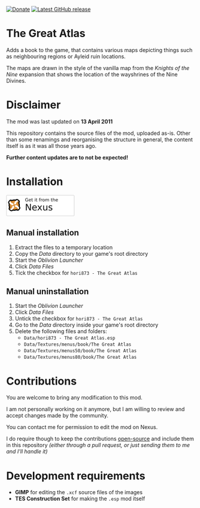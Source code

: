 [![Donate](https://img.shields.io/badge/-%E2%99%A5%20Donate-%23ff69b4)](https://hmlendea.go.ro/fund.html) [![Latest GitHub release](https://img.shields.io/github/v/release/hmlendea/oblivion-the-great-atlas)](https://github.com/hmlendea/oblivion-the-great-atlas/releases/latest)

# The Great Atlas

Adds a book to the game, that contains various maps depicting things such as neighbouring regions or Ayleid ruin locations.

The maps are drawn in the style of the vanilla map from the *Knights of the Nine* expansion that shows the location of the wayshrines of the Nine Divines.

# Disclaimer

The mod was last updated on **13 April 2011**

This repository contains the source files of the mod, uploaded as-is.
Other than some renamings and reorganising the structure in general, the content itself is as it was all those years ago.

**Further content updates are to not be expected!**

# Installation

[![Get it from the Nexus](https://raw.githubusercontent.com/hmlendea/readme-assets/master/badges/stores/nexus.png)](https://www.nexusmods.com/oblivion/mods/37960)

## Manual installation

1. Extract the files to a temporary location
1. Copy the *Data* directory to your game's root directory
1. Start the *Oblivion Launcher*
1. Click *Data Files*
1. Tick the checkbox for `hori873 - The Great Atlas`

## Manual uninstallation

1. Start the *Oblivion Launcher*
1. Click *Data Files*
1. Untick the checkbox for `hori873 - The Great Atlas`
1. Go to the *Data* directory inside your game's root directory
1. Delete the following files and folders:
    - `Data/hori873 - The Great Atlas.esp`
    - `Data/Textures/menus/book/The Great Atlas`
    - `Data/Textures/menus50/book/The Great Atlas`
    - `Data/Textures/menus80/book/The Great Atlas`

# Contributions

You are welcome to bring any modification to this mod.

I am not personally working on it anymore, but I am willing to review and accept changes made by the community.

You can contact me for permission to edit the mod on Nexus.

I do require though to keep the contributions [open-source](https://github.com/hmlendea/oblivion-the-great-atlas/blob/master/LICENSE) and include them in this repository _(either through a pull request, or just sending them to me and I'll handle it)_

# Development requirements

 - **GIMP** for editing the `.xcf` source files of the images
 - **TES Construction Set** for making the `.esp` mod itself
